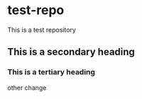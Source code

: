 # test-repo
This is a test repository

## This is a secondary heading

### This is a tertiary heading

other change
